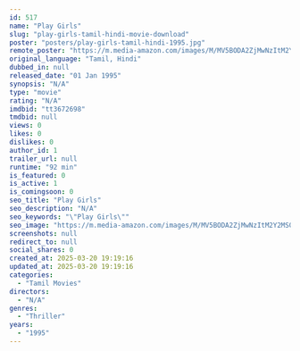 ```yaml
---
id: 517
name: "Play Girls"
slug: "play-girls-tamil-hindi-movie-download"
poster: "posters/play-girls-tamil-hindi-1995.jpg"
remote_poster: "https://m.media-amazon.com/images/M/MV5BODA2ZjMwNzItM2Y2MS00NTE0LTgyMTItNTk1ZTAyOGYwOTVhXkEyXkFqcGdeQXVyNTM3MDMyMDQ@._V1_SX300.jpg"
original_language: "Tamil, Hindi"
dubbed_in: null
released_date: "01 Jan 1995"
synopsis: "N/A"
type: "movie"
rating: "N/A"
imdbid: "tt3672698"
tmdbid: null
views: 0
likes: 0
dislikes: 0
author_id: 1
trailer_url: null
runtime: "92 min"
is_featured: 0
is_active: 1
is_comingsoon: 0
seo_title: "Play Girls"
seo_description: "N/A"
seo_keywords: "\"Play Girls\""
seo_image: "https://m.media-amazon.com/images/M/MV5BODA2ZjMwNzItM2Y2MS00NTE0LTgyMTItNTk1ZTAyOGYwOTVhXkEyXkFqcGdeQXVyNTM3MDMyMDQ@._V1_SX300.jpg"
screenshots: null
redirect_to: null
social_shares: 0
created_at: 2025-03-20 19:19:16
updated_at: 2025-03-20 19:19:16
categories:
  - "Tamil Movies"
directors:
  - "N/A"
genres:
  - "Thriller"
years:
  - "1995"
---
```

